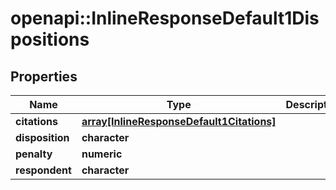 # openapi::InlineResponseDefault1Dispositions


## Properties
Name | Type | Description | Notes
------------ | ------------- | ------------- | -------------
**citations** | [**array[InlineResponseDefault1Citations]**](inline_response_default_1_citations.md) |  | [optional] 
**disposition** | **character** |  | [optional] 
**penalty** | **numeric** |  | [optional] 
**respondent** | **character** |  | [optional] 


